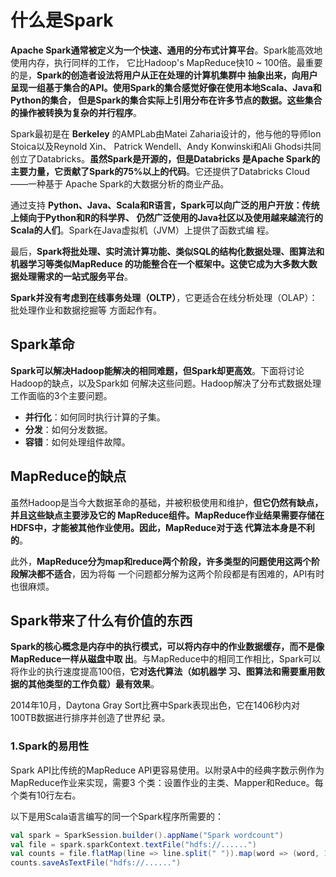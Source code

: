什么是Spark
===================================================================================
**Apache Spark通常被定义为一个快速、通用的分布式计算平台**。Spark能高效地使用内存，执行同样的工作，
它比Hadoop's MapReduce快10 ~ 100倍。最重要的是，**Spark的创造者设法将用户从正在处理的计算机集群中
抽象出来，向用户呈现一组基于集合的API。使用Spark的集合感觉好像在使用本地Scala、Java和Python的集合，
但是Spark的集合实际上引用分布在许多节点的数据。这些集合的操作被转换为复杂的并行程序**。

Spark最初是在 **Berkeley** 的AMPLab由Matei Zaharia设计的，他与他的导师Ion Stoica以及Reynold Xin、
Patrick Wendell、Andy Konwinski和Ali Ghodsi共同创立了Databricks。**虽然Spark是开源的，但是Databricks
是Apache Spark的主要力量，它贡献了Spark的75%以上的代码**。它还提供了Databricks Cloud——一种基于
Apache Spark的大数据分析的商业产品。

通过支持 **Python、Java、Scala和R语言，Spark可以向广泛的用户开放：传统上倾向于Python和R的科学界、
仍然广泛使用的Java社区以及使用越来越流行的Scala的人们**。Spark在Java虚拟机（JVM）上提供了函数式编
程。

最后，**Spark将批处理、实时流计算功能、类似SQL的结构化数据处理、图算法和机器学习等类似MapReduce
的功能整合在一个框架中。这使它成为大多数大数据处理需求的一站式服务平台**。

**Spark并没有考虑到在线事务处理（OLTP）**，它更适合在线分析处理（OLAP）：批处理作业和数据挖掘等
方面起作有。

## Spark革命
**Spark可以解决Hadoop能解决的相同难题，但Spark却更高效**。下面将讨论Hadoop的缺点，以及Spark如
何解决这些问题。Hadoop解决了分布式数据处理工作面临的3个主要问题。
+ **并行化**：如何同时执行计算的子集。
+ **分发**：如何分发数据。
+ **容错**：如何处理组件故障。

## MapReduce的缺点
虽然Hadoop是当今大数据革命的基础，并被积极使用和维护，**但它仍然有缺点，并且这些缺点主要涉及它的
MapReduce组件。MapReduce作业结果需要存储在HDFS中，才能被其他作业使用。因此，MapReduce对于迭
代算法本身是不利的**。

此外，**MapReduce分为map和reduce两个阶段，许多类型的问题使用这两个阶段解决都不适合**，因为将每
一个问题都分解为这两个阶段都是有困难的，API有时也很麻烦。

## Spark带来了什么有价值的东西
**Spark的核心概念是内存中的执行模式，可以将内存中的作业数据缓存，而不是像MapReduce一样从磁盘中取
出**。与MapReduce中的相同工作相比，Spark可以将作业的执行速度提高100倍，**它对迭代算法（如机器学
习、图算法和需要重用数据的其他类型的工作负载）最有效果**。

2014年10月，Daytona Gray Sort比赛中Spark表现出色，它在1406秒内对100TB数据进行排序并创造了世界纪
录。

### 1.Spark的易用性
Spark API比传统的MapReduce API更容易使用。以附录A中的经典字数示例作为MapReduce作业来实现，需要3
个类：设置作业的主类、Mapper和Reduce。每个类有10行左右。

以下是用Scala语言编写的同一个Spark程序所需要的：
```scala
val spark = SparkSession.builder().appName("Spark wordcount")
val file = spark.sparkContext.textFile("hdfs://......")
val counts = file.flatMap(line => line.split(" ")).map(word => (word, 1)).countByKey()
counts.saveAsTextFile("hdfs://......")
```




